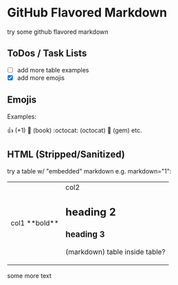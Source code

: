 # GitHub Flavored Markdown

try some github flavored markdown


## ToDos / Task Lists

- [ ] add more table examples
- [x] add more emojis

## Emojis

Examples:

:+1: (+1) :book: (book) :octocat: (octocat) :gem: (gem) etc.

## HTML (Stripped/Sanitized)

try a table w/ "embedded" markdown e.g. markdown="1":

<table>
<tr><td>
<div markdown="1">
 col1
 **bold**
</div>
</td>
<td>
<div markdown="1">
col2

## heading 2
### heading 3

(markdown) table inside table?

</div>
</td>
</tr></table>

some more text

